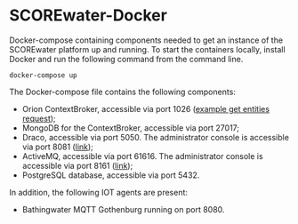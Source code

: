 # SCOREwater-Docker

Docker-compose containing components needed to get an instance of the SCOREwater platform up and running. To start the containers locally, install Docker and run the following command from the command line. 

```
docker-compose up
```

The Docker-compose file contains the following components:

* Orion ContextBroker, accessible via port 1026 ([example get entities request](http://host.docker.internal:1026/v2/entities));
* MongoDB for the ContextBroker, accessible via port 27017;
* Draco, accessible via port 5050. The administrator console is accessible via port 8081 ([link](http://host.docker.internal:8081/nifi/));
* ActiveMQ, accessible via port 61616. The administrator console is accessible via port 8161 ([link](http://host.docker.internal:8161));
* PostgreSQL database, accessible via port 5432.

In addition, the following IOT agents are present:

* Bathingwater MQTT Gothenburg running on port 8080. 

